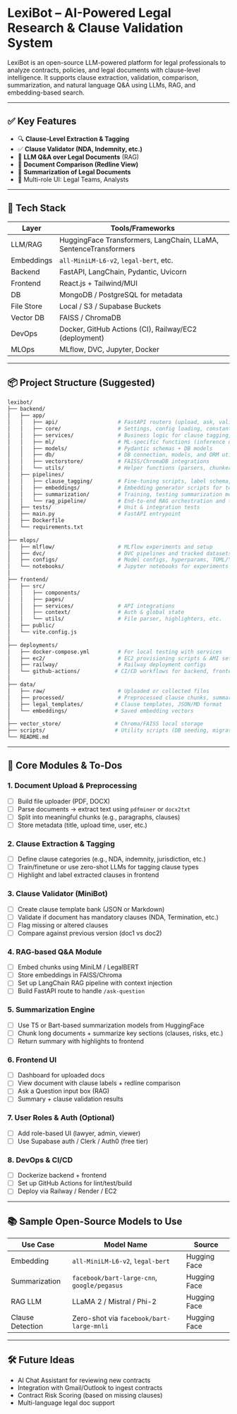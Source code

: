 #  LexiBot – AI-Powered Legal Research & Clause Validation System

LexiBot is an open-source LLM-powered platform for legal professionals to analyze contracts, policies, and legal documents with clause-level intelligence. It supports clause extraction, validation, comparison, summarization, and natural language Q&A using LLMs, RAG, and embedding-based search.

---

## ✅ Key Features

- 🔍 **Clause-Level Extraction & Tagging**  
- ✅ **Clause Validator (NDA, Indemnity, etc.)**
- 🧠 **LLM Q&A over Legal Documents** (RAG)
- 📄 **Document Comparison (Redline View)**
- 🧾 **Summarization of Legal Documents**
- 👥 Multi-role UI: Legal Teams, Analysts

---

## 🧱 Tech Stack

| Layer       | Tools/Frameworks |
|------------|------------------|
| LLM/RAG    | HuggingFace Transformers, LangChain, LLaMA, SentenceTransformers |
| Embeddings | `all-MiniLM-L6-v2`, `legal-bert`, etc. |
| Backend    | FastAPI, LangChain, Pydantic, Uvicorn |
| Frontend   | React.js + Tailwind/MUI |
| DB         | MongoDB / PostgreSQL for metadata |
| File Store | Local / S3 / Supabase Buckets |
| Vector DB  | FAISS / ChromaDB |
| DevOps     | Docker, GitHub Actions (CI), Railway/EC2 (deployment) |
| MLOps      | MLflow, DVC, Jupyter, Docker |


---

## 📦 Project Structure (Suggested)

```bash
lexibot/
├── backend/
│   ├── app/
│   │   ├── api/                   # FastAPI routers (upload, ask, validate, summarize, etc.)
│   │   ├── core/                  # Settings, config loading, constants
│   │   ├── services/              # Business logic for clause tagging, validation, RAG, etc.
│   │   ├── ml/                    # ML-specific functions (inference utils, pipelines, etc.)
│   │   ├── models/                # Pydantic schemas + DB models
│   │   ├── db/                    # DB connection, models, and ORM utils (MongoDB/Postgres)
│   │   ├── vectorstore/           # FAISS/ChromaDB integrations
│   │   └── utils/                 # Helper functions (parsers, chunkers, logging)
│   ├── pipelines/
│   │   ├── clause_tagging/        # Fine-tuning scripts, label schema, training utils
│   │   ├── embeddings/            # Embedding generator scripts for text/doc chunks
│   │   ├── summarization/         # Training, testing summarization models
│   │   └── rag_pipeline/          # End-to-end RAG orchestration and testing
│   ├── tests/                     # Unit & integration tests
│   ├── main.py                    # FastAPI entrypoint
│   ├── Dockerfile
│   └── requirements.txt
│
├── mlops/
│   ├── mlflow/                    # MLflow experiments and setup
│   ├── dvc/                       # DVC pipelines and tracked datasets
│   ├── configs/                   # Model configs, hyperparams, TOML/YAML formats
│   └── notebooks/                 # Jupyter notebooks for experiments & prototyping
│
├── frontend/
│   ├── src/
│   │   ├── components/
│   │   ├── pages/
│   │   ├── services/              # API integrations
│   │   ├── context/               # Auth & global state
│   │   └── utils/                 # File parser, highlighters, etc.
│   ├── public/
│   └── vite.config.js
│
├── deployments/
│   ├── docker-compose.yml         # For local testing with services
│   ├── ec2/                       # EC2 provisioning scripts & AMI setup
│   ├── railway/                   # Railway deployment configs
│   └── github-actions/           # CI/CD workflows for backend, frontend, and ML models
│
├── data/
│   ├── raw/                       # Uploaded or collected files
│   ├── processed/                 # Preprocessed clause chunks, summaries, etc.
│   ├── legal_templates/          # Clause templates, JSON/MD format
│   └── embeddings/               # Saved embedding vectors
│
├── vector_store/                 # Chroma/FAISS local storage
├── scripts/                      # Utility scripts (DB seeding, migrations, monitoring)
└── README.md

```

---

## 📌 Core Modules & To-Dos

### 1. **Document Upload & Preprocessing**
- [ ] Build file uploader (PDF, DOCX)
- [ ] Parse documents → extract text using `pdfminer` or `docx2txt`
- [ ] Split into meaningful chunks (e.g., paragraphs, clauses)
- [ ] Store metadata (title, upload time, user, etc.)

### 2. **Clause Extraction & Tagging**
- [ ] Define clause categories (e.g., NDA, indemnity, jurisdiction, etc.)
- [ ] Train/finetune or use zero-shot LLMs for tagging clause types
- [ ] Highlight and label extracted clauses in frontend

### 3. **Clause Validator (MiniBot)**
- [ ] Create clause template bank (JSON or Markdown)
- [ ] Validate if document has mandatory clauses (NDA, Termination, etc.)
- [ ] Flag missing or altered clauses
- [ ] Compare against previous version (doc1 vs doc2)

### 4. **RAG-based Q&A Module**
- [ ] Embed chunks using MiniLM / LegalBERT
- [ ] Store embeddings in FAISS/Chroma
- [ ] Set up LangChain RAG pipeline with context injection
- [ ] Build FastAPI route to handle `/ask-question`

### 5. **Summarization Engine**
- [ ] Use T5 or Bart-based summarization models from HuggingFace
- [ ] Chunk long documents + summarize key sections (clauses, risks, etc.)
- [ ] Return summary with highlights to frontend

### 6. **Frontend UI**
- [ ] Dashboard for uploaded docs
- [ ] View document with clause labels + redline comparison
- [ ] Ask a Question input box (RAG)
- [ ] Summary + clause validation results

### 7. **User Roles & Auth (Optional)**
- [ ] Add role-based UI (lawyer, admin, viewer)
- [ ] Use Supabase auth / Clerk / Auth0 (free tier)

### 8. **DevOps & CI/CD**
- [ ] Dockerize backend + frontend
- [ ] Set up GitHub Actions for lint/test/build
- [ ] Deploy via Railway / Render / EC2

---

## 📚 Sample Open-Source Models to Use

| Use Case            | Model Name                                | Source         |
|---------------------|--------------------------------------------|----------------|
| Embedding           | `all-MiniLM-L6-v2`, `legal-bert`           | Hugging Face   |
| Summarization       | `facebook/bart-large-cnn`, `google/pegasus`| Hugging Face   |
| RAG LLM             | LLaMA 2 / Mistral / Phi-2                   | Hugging Face   |
| Clause Detection    | Zero-shot via `facebook/bart-large-mnli`   | Hugging Face   |

---

## 🛠️ Future Ideas

- AI Chat Assistant for reviewing new contracts
- Integration with Gmail/Outlook to ingest contracts
- Contract Risk Scoring (based on missing clauses)
- Multi-language legal doc support

